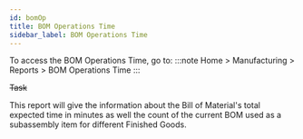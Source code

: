 ```yaml
---
id: bomOp
title: BOM Operations Time
sidebar_label: BOM Operations Time
---
```


To access the BOM Operations Time, go to:
:::note
Home > Manufacturing > Reports > BOM Operations Time
:::

~~Task~~

This report will give the information about the Bill of Material's total expected time in minutes as well the count of the current BOM used as a subassembly item for different Finished Goods.
